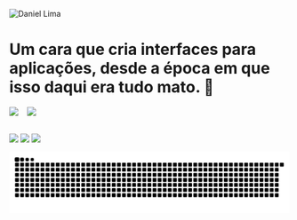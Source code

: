 ![Daniel Lima](https://media-exp1.licdn.com/dms/image/C4D16AQGWLK2NuwwneQ/profile-displaybackgroundimage-shrink_350_1400/0/1608024849997?e=1636588800&v=beta&t=6agLYdMbe89KFE8URJc5b56aZcG6YRu3m82MyooIvoY)

# Um cara que cria interfaces para aplicações, desde a época em que isso daqui era tudo mato. :clown_face:

 <div>
  <img height="180em" src="https://github-readme-stats.vercel.app/api?username=daniellimapro&show_icons=true&theme=dracula&include_all_commits=true&count_private=true"/>&nbsp;&nbsp;&nbsp;&nbsp;<img height="180em" src="https://github-readme-stats.vercel.app/api/top-langs/?username=daniellimapro&layout=compact&langs_count=7&theme=dracula"/>
</div>
  
  ##
 
<div> 
  <a href="https://instagram.com/daniellima.pro" target="_blank"><img src="https://img.shields.io/badge/-Instagram-%23E4405F?style=for-the-badge&logo=instagram&logoColor=white" target="_blank"></a>
  <a href = "mailto:danieldeveloper1@gmail.com"><img src="https://img.shields.io/badge/-Gmail-%23333?style=for-the-badge&logo=gmail&logoColor=white" target="_blank"></a>
  <a href="https://www.linkedin.com/in/danieldeveloper/" target="_blank"><img src="https://img.shields.io/badge/-LinkedIn-%230077B5?style=for-the-badge&logo=linkedin&logoColor=white" target="_blank"></a> 
  
  ![Snake animation](https://github.com/daniellimapro/daniellimapro/blob/output/github-contribution-grid-snake.svg)
 
</div>
